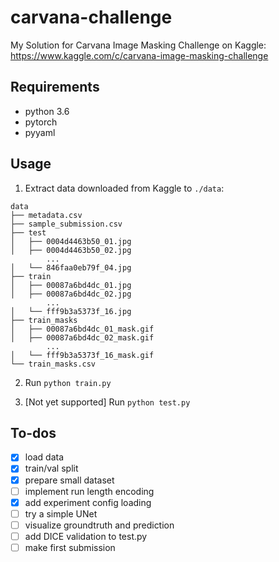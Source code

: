 # carvana-challenge
My Solution for Carvana Image Masking Challenge on Kaggle: https://www.kaggle.com/c/carvana-image-masking-challenge

## Requirements
* python 3.6
* pytorch
* pyyaml

## Usage

1. Extract data downloaded from Kaggle to `./data`:

```
data
├── metadata.csv
├── sample_submission.csv
├── test
│   ├── 0004d4463b50_01.jpg
│   ├── 0004d4463b50_02.jpg
        ...
│   └── 846faa0eb79f_04.jpg
├── train
│   ├── 00087a6bd4dc_01.jpg
│   ├── 00087a6bd4dc_02.jpg
        ...
│   └── fff9b3a5373f_16.jpg
├── train_masks
│   ├── 00087a6bd4dc_01_mask.gif
│   ├── 00087a6bd4dc_02_mask.gif
        ...
│   └── fff9b3a5373f_16_mask.gif
└── train_masks.csv
```

2. Run `python train.py`

3. [Not yet supported] Run `python test.py`

## To-dos

- [x] load data
- [x] train/val split
- [x] prepare small dataset
- [ ] implement run length encoding
- [x] add experiment config loading
- [ ] try a simple UNet
- [ ] visualize groundtruth and prediction
- [ ] add DICE validation to test.py
- [ ] make first submission
